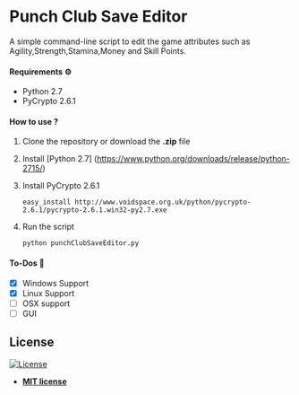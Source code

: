 # Punch Club Save Editor
A simple command-line script to edit the game attributes such as Agility,Strength,Stamina,Money and Skill Points.

#### Requirements  ⚙
*    Python 2.7
*    PyCrypto 2.6.1

#### How to use ? 
1. Clone the repository or download the **.zip** file

2. Install [Python 2.7] (https://www.python.org/downloads/release/python-2715/)

3. Install PyCrypto 2.6.1
    ```
    easy_install http://www.voidspace.org.uk/python/pycrypto-2.6.1/pycrypto-2.6.1.win32-py2.7.exe
    ```

4. Run the script
    ```
    python punchClubSaveEditor.py
    ```

#### To-Dos 📌
- [x] Windows Support
- [x] Linux Support
- [ ] OSX support
- [ ] GUI

## License

[![License](http://img.shields.io/:license-mit-blue.svg?style=flat-square)](http://badges.mit-license.org)

- **[MIT license](http://opensource.org/licenses/mit-license.php)**